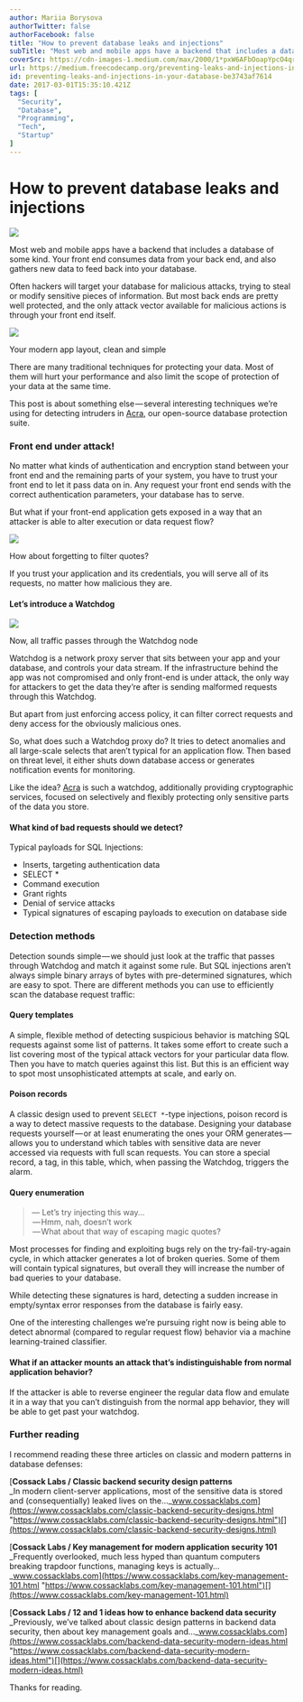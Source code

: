 ```yaml
---
author: Mariia Borysova
authorTwitter: false
authorFacebook: false
title: "How to prevent database leaks and injections"
subTitle: "Most web and mobile apps have a backend that includes a database of some kind. Your front end consumes data from your back end, and also ..."
coverSrc: https://cdn-images-1.medium.com/max/2000/1*pxW6AFbOoapYpcO4qr_ikQ.jpeg
url: https://medium.freecodecamp.org/preventing-leaks-and-injections-in-your-database-be3743af7614
id: preventing-leaks-and-injections-in-your-database-be3743af7614
date: 2017-03-01T15:35:10.421Z
tags: [
  "Security",
  "Database",
  "Programming",
  "Tech",
  "Startup"
]
---
```

# How to prevent database leaks and injections







![](https://cdn-images-1.medium.com/max/2000/1*pxW6AFbOoapYpcO4qr_ikQ.jpeg)







Most web and mobile apps have a backend that includes a database of some kind. Your front end consumes data from your back end, and also gathers new data to feed back into your database.

Often hackers will target your database for malicious attacks, trying to steal or modify sensitive pieces of information. But most back ends are pretty well protected, and the only attack vector available for malicious actions is through your front end itself.



![](https://cdn-images-1.medium.com/max/1600/1*jm4EqzjpQZy1S_Y6htQRlQ.png)

Your modern app layout, clean and simple



There are many traditional techniques for protecting your data. Most of them will hurt your performance and also limit the scope of protection of your data at the same time.

This post is about something else — several interesting techniques we’re using for detecting intruders in [Acra](https://www.cossacklabs.com/acra/), our open-source database protection suite.

### Front end under attack!

No matter what kinds of authentication and encryption stand between your front end and the remaining parts of your system, you have to trust your front end to let it pass data on in. Any request your front end sends with the correct authentication parameters, your database has to serve.

But what if your front-end application gets exposed in a way that an attacker is able to alter execution or data request flow?



![](https://cdn-images-1.medium.com/max/1600/1*TKjF0cg5GqbMOQ4Whxbwgg.png)

How about forgetting to filter quotes?



If you trust your application and its credentials, you will serve all of its requests, no matter how malicious they are.

#### Let’s introduce a Watchdog



![](https://cdn-images-1.medium.com/max/1600/1*6liJ_LIjdM6Rze8lY8r8ig.png)

Now, all traffic passes through the Watchdog node



Watchdog is a network proxy server that sits between your app and your database, and controls your data stream. If the infrastructure behind the app was not compromised and only front-end is under attack, the only way for attackers to get the data they’re after is sending malformed requests through this Watchdog.

But apart from just enforcing access policy, it can filter correct requests and deny access for the obviously malicious ones.

So, what does such a Watchdog proxy do? It tries to detect anomalies and all large-scale selects that aren’t typical for an application flow. Then based on threat level, it either shuts down database access or generates notification events for monitoring.

Like the idea? [Acra](https://www.cossacklabs.com/acra/) is such a watchdog, additionally providing cryptographic services, focused on selectively and flexibly protecting only sensitive parts of the data you store.

#### What kind of bad requests should we detect?

Typical payloads for SQL Injections:

*   Inserts, targeting authentication data
*   SELECT *
*   Command execution
*   Grant rights
*   Denial of service attacks
*   Typical signatures of escaping payloads to execution on database side

### Detection methods

Detection sounds simple — we should just look at the traffic that passes through Watchdog and match it against some rule. But SQL injections aren’t always simple binary arrays of bytes with pre-determined signatures, which are easy to spot. There are different methods you can use to efficiently scan the database request traffic:

#### **Query templates**

A simple, flexible method of detecting suspicious behavior is matching SQL requests against some list of patterns. It takes some effort to create such a list covering most of the typical attack vectors for your particular data flow. Then you have to match queries against this list. But this is an efficient way to spot most unsophisticated attempts at scale, and early on.

#### **Poison records**

A classic design used to prevent `SELECT *`-type injections, poison record is a way to detect massive requests to the database. Designing your database requests yourself — or at least enumerating the ones your ORM generates — allows you to understand which tables with sensitive data are never accessed via requests with full scan requests. You can store a special record, a tag, in this table, which, when passing the Watchdog, triggers the alarm.

#### **Query enumeration**

> — Let’s try injecting this way…   
>  — Hmm, nah, doesn’t work  
>  — What about that way of escaping magic quotes?

Most processes for finding and exploiting bugs rely on the try-fail-try-again cycle, in which attacker generates a lot of broken queries. Some of them will contain typical signatures, but overall they will increase the number of bad queries to your database.

While detecting these signatures is hard, detecting a sudden increase in empty/syntax error responses from the database is fairly easy.

One of the interesting challenges we’re pursuing right now is being able to detect abnormal (compared to regular request flow) behavior via a machine learning-trained classifier.

#### What if an **attacker mounts an attack that’s indistinguishable from normal application behavior?**

If the attacker is able to reverse engineer the regular data flow and emulate it in a way that you can’t distinguish from the normal app behavior, they will be able to get past your watchdog.

### Further reading

I recommend reading these three articles on classic and modern patterns in database defenses:

[**Cossack Labs / Classic backend security design patterns**  
_In modern client-server applications, most of the sensitive data is stored and (consequentially) leaked lives on the…_www.cossacklabs.com](https://www.cossacklabs.com/classic-backend-security-designs.html "https://www.cossacklabs.com/classic-backend-security-designs.html")[](https://www.cossacklabs.com/classic-backend-security-designs.html)

[**Cossack Labs / Key management for modern application security 101**  
_Frequently overlooked, much less hyped than quantum computers breaking trapdoor functions, managing keys is actually…_www.cossacklabs.com](https://www.cossacklabs.com/key-management-101.html "https://www.cossacklabs.com/key-management-101.html")[](https://www.cossacklabs.com/key-management-101.html)

[**Cossack Labs / 12 and 1 ideas how to enhance backend data security**  
_Previously, we’ve talked about classic design patterns in backend data security, then about key management goals and…_www.cossacklabs.com](https://www.cossacklabs.com/backend-data-security-modern-ideas.html "https://www.cossacklabs.com/backend-data-security-modern-ideas.html")[](https://www.cossacklabs.com/backend-data-security-modern-ideas.html)

Thanks for reading.









